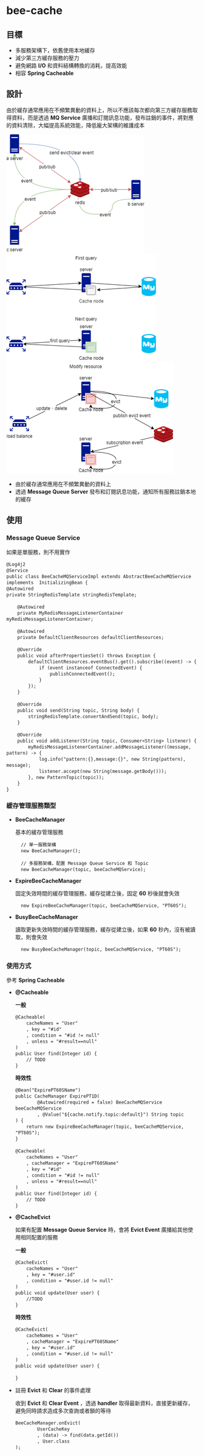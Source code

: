 # bee-cache

## 目標

* 多服務架構下，依舊使用本地緩存
* 減少第三方緩存服務的壓力
* 避免網路 __I/O__ 和資料結構轉換的消耗，提高效能
* 相容 __Spring Cacheable__


## 設計

由於緩存通常應用在不頻繁異動的資料上，所以不應該每次都向第三方緩存服務取得資料，而是透過 __MQ Service__ 廣播和訂閱訊息功能，發布註銷的事件，將對應的資料清除，大幅提高系統效能，降低龐大架構的維護成本

![](images/bee_cache.png)
![](images/bee_cache_query.png)
![](images/bee_cache_modify.png)


* 由於緩存通常應用在不頻繁異動的資料上
* 透過 __Message Queue Server__ 發布和訂閱訊息功能，通知所有服務註銷本地的緩存

## 使用

### Message Queue Service

如果是單服務，則不用實作

    @Log4j2
    @Service
    public class BeeCacheMQServiceImpl extends AbstractBeeCacheMQService implements  InitializingBean {
    @Autowired
    private StringRedisTemplate stringRedisTemplate;
    
        @Autowired
        private MyRedisMessageListenerContainer myRedisMessageListenerContainer;
    
        @Autowired
        private DefaultClientResources defaultClientResources;
    
        @Override
        public void afterPropertiesSet() throws Exception {
            defaultClientResources.eventBus().get().subscribe((event) -> {
                if (event instanceof ConnectedEvent) {
                    publishConnectedEvent();
                }
            });
        }
    
        @Override
        public void send(String topic, String body) {
            stringRedisTemplate.convertAndSend(topic, body);
        }
    
        @Override
        public void addListener(String topic, Consumer<String> listener) {
            myRedisMessageListenerContainer.addMessageListener((message, pattern) -> {
                log.info("pattern:{},message:{}", new String(pattern), message);
                listener.accept(new String(message.getBody()));
            }, new PatternTopic(topic));
        }
    }


### 緩存管理服務類型

* __BeeCacheManager__ 
    
    基本的緩存管理服務

        // 單一服務架構
        new BeeCacheManager();

        // 多服務架構，配置 Message Queue Service 和 Topic
        new BeeCacheManager(topic, beeCacheMQService);
  

* __ExpireBeeCacheManager__

    固定失效時間的緩存管理服務，緩存從建立後，固定 __60__ 秒後就會失效

        new ExpireBeeCacheManager(topic, beeCacheMQService, "PT60S");

* __BusyBeeCacheManager__

    讀取更新失效時間的緩存管理服務，緩存從建立後，如果 __60__ 秒內，沒有被讀取，則會失效

        new BusyBeeCacheManager(topic, beeCacheMQService, "PT60S");


### 使用方式

參考 __Spring Cacheable__

* __@Cacheable__

  __一般__
  
      @Cacheable(
          cacheNames = "User"
          , key = "#id"
          , condition = "#id != null"
          , unless = "#result==null"
      )
      public User find(Integer id) {
          // TODO
      }

  __時效性__
  
      @Bean("ExpirePT60SName")
      public CacheManager ExpirePT1D(
              @Autowired(required = false) BeeCacheMQService beeCacheMQService
              , @Value("${cache.notify.topic:default}") String topic
      ) {
          return new ExpireBeeCacheManager(topic, beeCacheMQService, "PT60S");
      }
  
      @Cacheable(
          cacheNames = "User"
          , cacheManager = "ExpirePT60SName"
          , key = "#id"
          , condition = "#id != null"
          , unless = "#result==null"
      )
      public User find(Integer id) {
          // TODO
      }

* __@CacheEvict__

  如果有配置 __Message Queue Service__ 時，會將 __Evict Event__ 廣播給其他使用相同配置的服務

    __一般__
    
      @CacheEvict(
          cacheNames = "User"
          , key = "#user.id"
          , condition = "#user.id != null"
      )
      public void update(User user) {
          //TODO
      }
  
    __時效性__
    
      @CacheEvict(
          cacheNames = "User"
          , cacheManager = "ExpirePT60SName"
          , key = "#user.id"
          , condition = "#user.id != null"
      )
      public void update(User user) {
      
      }

* 註冊 __Evict__ 和 __Clear__ 的事件處理
  
  收到 __Evict__ 和 __Clear Event__ ，透過 __handler__ 取得最新資料，直接更新緩存，避免同時請求造成多次查詢或者鎖的等待

      BeeCacheManager.onEvict(
              UserCacheKey
              , (data) -> find(data.getId())
              , User.class
      );
